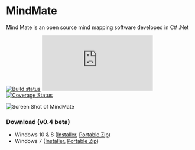 # MindMate
Mind Mate is an open source mind mapping software developed in C# .Net

[![Build status](https://ci.appveyor.com/api/projects/status/5p3ovmyntiqgd47t/branch/master?svg=true)](https://ci.appveyor.com/project/umaranis/mindmate/branch/master)
[![Build status](http://flauschig.ch/batch.php?type=tests&account=umaranis&slug=mindmate&branch=master)](https://ci.appveyor.com/project/umaranis/mindmate/branch/master)
[![Coverage Status](https://coveralls.io/repos/umaranis/MindMate/badge.svg?branch=master&service=github)](https://coveralls.io/github/umaranis/MindMate?branch=master)

![Screen Shot of MindMate](https://raw.githubusercontent.com/umaranis/MindMate/master/Miscellaneous/Docs/MindMate%20-%20Screen%20Shot.png)

### Download (v0.4 beta)
- Windows 10 & 8 ([Installer](https://github.com/umaranis/MindMate/releases/download/v0.4/Windows-8-10-Installer-MindMate-v0.4.exe), [Portable Zip](https://github.com/umaranis/MindMate/releases/download/v0.4/Windows-8-10-Portable-MindMate-v0.4.zip))
- Windows 7 ([Installer](https://github.com/umaranis/MindMate/releases/download/v0.4/Windows-7-Installer-MindMate-v0.4.exe), [Portable Zip](https://github.com/umaranis/MindMate/releases/download/v0.4/Windows-7-Portable-MindMate-v0.4.zip))

